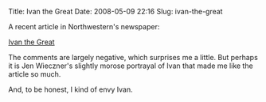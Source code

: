 Title: Ivan the Great
Date: 2008-05-09 22:16
Slug: ivan-the-great

A recent article in Northwestern's newspaper:

[Ivan the
Great](http://media.www.dailynorthwestern.com/media/storage/paper853/news/2008/05/08/TheWeekly/Ivan-The.Great-3367464.shtml)

The comments are largely negative, which surprises me a little. But
perhaps it is Jen Wieczner's slightly morose portrayal of Ivan that made
me like the article so much.

And, to be honest, I kind of envy Ivan.

